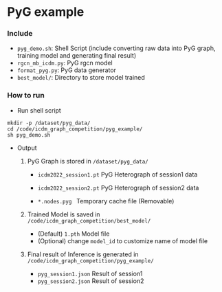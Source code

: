 # PyG example

### Include

+ `pyg_demo.sh`: Shell Script (include converting raw data into PyG graph, training model and generating final result)
+ `rgcn_mb_icdm.py`: PyG rgcn model
+ `format_pyg.py`: PyG data generator
+ `best_model/`: Directory to store model trained 





### How to run

+ Run shell script

```
mkdir -p /dataset/pyg_data/
cd /code/icdm_graph_competition/pyg_example/
sh pyg_demo.sh
```

+ Output

  1. PyG Graph is stored in `/dataset/pyg_data/`

     + `icdm2022_session1.pt` PyG Heterograph of session1 data

     + `icdm2022_session2.pt` PyG Heterograph of session2 data
     + `*.nodes.pyg ` Temporary cache file (Removable)

  2. Trained Model is saved in `/code/icdm_graph_competition/best_model/`

     + (Default) `1.pth` Model file
     + (Optional) change `model_id` to customize name of model file

  3. Final result of Inference is generated in `/code/icdm_graph_competition/pyg_example/`

     + `pyg_session1.json` Result of session1
     + `pyg_session2.json` Result of session2